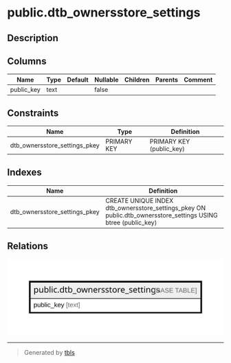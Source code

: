 # public.dtb_ownersstore_settings

## Description

## Columns

| Name | Type | Default | Nullable | Children | Parents | Comment |
| ---- | ---- | ------- | -------- | -------- | ------- | ------- |
| public_key | text |  | false |  |  |  |

## Constraints

| Name | Type | Definition |
| ---- | ---- | ---------- |
| dtb_ownersstore_settings_pkey | PRIMARY KEY | PRIMARY KEY (public_key) |

## Indexes

| Name | Definition |
| ---- | ---------- |
| dtb_ownersstore_settings_pkey | CREATE UNIQUE INDEX dtb_ownersstore_settings_pkey ON public.dtb_ownersstore_settings USING btree (public_key) |

## Relations

![er](public.dtb_ownersstore_settings.svg)

---

> Generated by [tbls](https://github.com/k1LoW/tbls)
